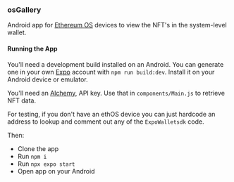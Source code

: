 ### osGallery

Android app for [Ethereum OS](https://www.ethosmobile.org/) devices to view the NFT's in the system-level wallet.

#### Running the App

You'll need a development build installed on an Android. You can generate one in your own [Expo](https://expo.dev) account with `npm run build:dev`. Install it on your Android device or emulator.

You'll need an [Alchemy](https://docs.alchemy.com/reference/getnftsforowner-v3), API key. Use that in `components/Main.js` to retrieve NFT data. 

For testing, if you don't have an ethOS device you can just hardcode an address to lookup and comment out any of the `ExpoWalletsdk` code.

Then:

- Clone the app
- Run `npm i`
- Run `npx expo start`
- Open app on your Android